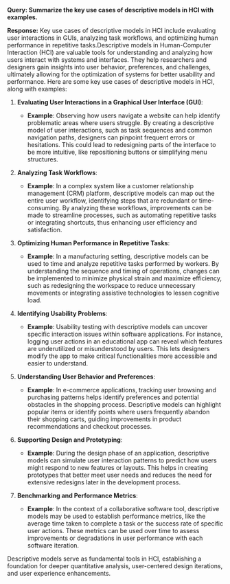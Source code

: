 **Query: Summarize the key use cases of descriptive models in HCI with examples.**

**Response:**
Key use cases of descriptive models in HCI include evaluating user interactions in GUIs, analyzing task workflows, and optimizing human performance in repetitive tasks.Descriptive models in Human-Computer Interaction (HCI) are valuable tools for understanding and analyzing how users interact with systems and interfaces. They help researchers and designers gain insights into user behavior, preferences, and challenges, ultimately allowing for the optimization of systems for better usability and performance. Here are some key use cases of descriptive models in HCI, along with examples:

1. **Evaluating User Interactions in a Graphical User Interface (GUI)**:
   - **Example**: Observing how users navigate a website can help identify problematic areas where users struggle. By creating a descriptive model of user interactions, such as task sequences and common navigation paths, designers can pinpoint frequent errors or hesitations. This could lead to redesigning parts of the interface to be more intuitive, like repositioning buttons or simplifying menu structures.

2. **Analyzing Task Workflows**:
   - **Example**: In a complex system like a customer relationship management (CRM) platform, descriptive models can map out the entire user workflow, identifying steps that are redundant or time-consuming. By analyzing these workflows, improvements can be made to streamline processes, such as automating repetitive tasks or integrating shortcuts, thus enhancing user efficiency and satisfaction.

3. **Optimizing Human Performance in Repetitive Tasks**:
   - **Example**: In a manufacturing setting, descriptive models can be used to time and analyze repetitive tasks performed by workers. By understanding the sequence and timing of operations, changes can be implemented to minimize physical strain and maximize efficiency, such as redesigning the workspace to reduce unnecessary movements or integrating assistive technologies to lessen cognitive load.

4. **Identifying Usability Problems**:
   - **Example**: Usability testing with descriptive models can uncover specific interaction issues within software applications. For instance, logging user actions in an educational app can reveal which features are underutilized or misunderstood by users. This lets designers modify the app to make critical functionalities more accessible and easier to understand.

5. **Understanding User Behavior and Preferences**:
   - **Example**: In e-commerce applications, tracking user browsing and purchasing patterns helps identify preferences and potential obstacles in the shopping process. Descriptive models can highlight popular items or identify points where users frequently abandon their shopping carts, guiding improvements in product recommendations and checkout processes.

6. **Supporting Design and Prototyping**:
   - **Example**: During the design phase of an application, descriptive models can simulate user interaction patterns to predict how users might respond to new features or layouts. This helps in creating prototypes that better meet user needs and reduces the need for extensive redesigns later in the development process.

7. **Benchmarking and Performance Metrics**:
   - **Example**: In the context of a collaborative software tool, descriptive models may be used to establish performance metrics, like the average time taken to complete a task or the success rate of specific user actions. These metrics can be used over time to assess improvements or degradations in user performance with each software iteration.

Descriptive models serve as fundamental tools in HCI, establishing a foundation for deeper quantitative analysis, user-centered design iterations, and user experience enhancements.